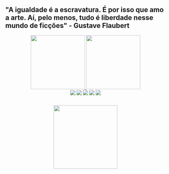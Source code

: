 ## "A igualdade é a escravatura. É por isso que amo a arte. Aí, pelo menos, tudo é liberdade nesse mundo de ficções" - Gustave Flaubert
  <div align="center">
    <a href="https://github.com/Gabriel0018">
    <img height="170em" src="https://static.vecteezy.com/ti/vetor-gratis/p3/4235208-personagem-fofo-professor-de-desenho-animado-vetor.jpg">
    <img height="170em" src="https://github-readme-stats.vercel.app/api?username=Gabriel0018&show_icons=true&theme=vue&include_all_commits=true&count_private=true">  


    
  <div> 
  <a href="https://www.linkedin.com/in/gabriel-madureira-5209a01b7/" target="_blank"><img src="https://img.shields.io/badge/LinkedIn-0077B5?style=for-the-badge&logo=linkedin&logoColor=white" target="_blank"></a>
  <a href="https://www.facebook.com/profile.php?id=100011463878716" target="_blank"><img src="https://img.shields.io/badge/Facebook-1877F2?style=for-the-badge&logo=facebook&logoColor=white" target="_blank"></a>
  <a href="mailto:gabrielmadureira9@gmail.com" target="_blank"><img src="https://img.shields.io/badge/Gmail-D14836?style=for-the-badge&logo=gmail&logoColor=white" target="_blank"></a>
  <a href="https://www.instagram.com/gabrielmadureira9/" target="_blank"><img src="https://img.shields.io/badge/Instagram-E4405F?style=for-the-badge&logo=instagram&logoColor=white" target="_blank"></a>
  <a href="https://discord.gg/PkSAGF2X" target ="_blank"><img src="https://img.shields.io/badge/Discord-7289DA?style=for-the-badge&logo=discord&logoColor=white" target ="_blank"></a>
    
##
  <div align="center">
    <a href="https://github.com/Gabriel0018/Sistemas-de-Informacao-UFRRJ"><img height="200em" src="https://media-exp1.licdn.com/dms/image/C4E16AQFeDhzYAt0bDQ/profile-displaybackgroundimage-shrink_350_1400/0/1631402629457?e=1645660800&v=beta&t=6aWriPmJqhQdXgKhXsOrqhLDOUIdGsZO9HHa6unjtsU">
  

